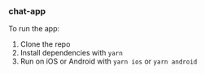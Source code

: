 ### chat-app

To run the app:

1. Clone the repo
2. Install dependencies with `yarn`
3. Run on iOS or Android with `yarn ios` or `yarn android` 


